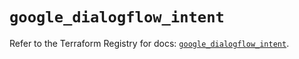 # `google_dialogflow_intent`

Refer to the Terraform Registry for docs: [`google_dialogflow_intent`](https://registry.terraform.io/providers/hashicorp/google-beta/5.36.0/docs/resources/google_dialogflow_intent).
